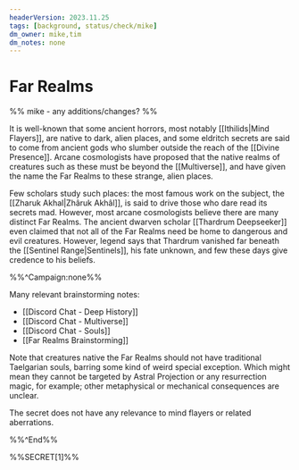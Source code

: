 ```yaml
---
headerVersion: 2023.11.25
tags: [background, status/check/mike]
dm_owner: mike,tim
dm_notes: none
---
```

# Far Realms

%% mike - any additions/changes? %%

It is well-known that some ancient horrors, most notably [[Ithilids|Mind Flayers]], are native to dark, alien places, and some eldritch secrets are said to come from ancient gods who slumber outside the reach of the [[Divine Presence]]. Arcane cosmologists have proposed that the native realms of creatures such as these must be  beyond the [[Multiverse]], and have given the name the Far Realms to these strange, alien places.  

Few scholars study such places: the most famous work on the subject, the [[Zharuk Akhal|Zhâruk Akhâl]], is said to drive those who dare read its secrets mad. However, most arcane cosmologists believe there are many distinct Far Realms. The ancient dwarven scholar [[Thardrum Deepseeker]] even claimed that not all of the Far Realms need be home to dangerous and evil creatures. However, legend says that Thardrum vanished far beneath the [[Sentinel Range|Sentinels]], his fate unknown, and few these days give credence to his beliefs. 

%%^Campaign:none%%

Many relevant brainstorming notes:
- [[Discord Chat - Deep History]]
- [[Discord Chat - Multiverse]]
- [[Discord Chat - Souls]]
- [[Far Realms Brainstorming]]

Note that creatures native the Far Realms should not have traditional Taelgarian souls, barring some kind of weird special exception. Which might mean they cannot be targeted by Astral Projection or any resurrection magic, for example; other metaphysical or mechanical consequences are unclear. 

The secret does not have any relevance to mind flayers or related aberrations. 

%%^End%%

%%SECRET[1]%%